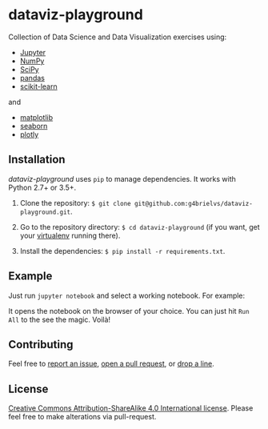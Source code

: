 # dataviz-playground
Collection of Data Science and Data Visualization exercises using:

- [Jupyter](http://jupyter.org)
- [NumPy](http://www.numpy.org)
- [SciPy](http://www.scipy.org)
- [pandas](http://pandas.pydata.org)
- [scikit-learn](http://scikit-learn.org/)

and

- [matplotlib](http://matplotlib.org)
- [seaborn](http://seaborn.pydata.org)
- [plotly](https://plot.ly)

## Installation
*dataviz-playground* uses `pip` to manage dependencies. It works with Python 2.7+ or 3.5+.

1. Clone the repository: `$ git clone git@github.com:g4brielvs/dataviz-playground.git`.

2. Go to the repository directory: `$ cd dataviz-playground` (if you want, get your [virtualenv](https://pypi.python.org/pypi/virtualenv) running there).

4. Install the dependencies: `$ pip install -r requirements.txt`.

## Example

Just run `jupyter notebook` and select a working notebook. For example:

It opens the notebook on the browser of your choice. You can just hit `Run All` to the see the magic. Voilà!

## Contributing

Feel free to [report an issue](https://github.com/g4brielvs/dataviz-playground/issues), [open a pull request](https://github.com/g4brielvs/dataviz-playground/pulls), or [drop a line](http://g4brielvs.me).

## License
[Creative Commons Attribution-ShareAlike 4.0 International license](http://creativecommons.org/licenses/by-sa/4.0/).
Please feel free to make alterations via pull-request.
